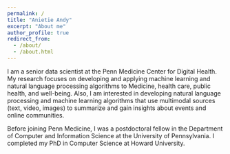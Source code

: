 ```yaml
---
permalink: /
title: "Anietie Andy"
excerpt: "About me"
author_profile: true
redirect_from: 
  - /about/
  - /about.html
---
```


I am a senior data scientist at the Penn Medicine Center for Digital Health. My research focuses on developing and applying machine learning and natural language processing algorithms to Medicine, health care, public health, and well-being. Also, I am interested in developing natural language processing and machine learning algorithms that use multimodal sources (text, video, images) to summarize and gain insights about events and online communities.

Before joining Penn Medicine, I was a postdoctoral fellow in the Department of Computer and Information Science at the University of Pennsylvania. I completed my PhD in Computer Science at Howard University.
